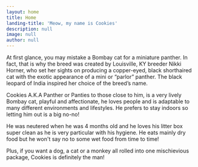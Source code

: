 ```yaml
---
layout: home
title: Home
landing-title: 'Meow, my name is Cookies'
description: null
image: null
author: null
---
```


At first glance, you may mistake a Bombay cat for a miniature panther. In fact, that is why the breed was created by Louisville, KY breeder Nikki Horner, who set her sights on producing a copper-eyed, black shorthaired cat with the exotic appearance of a mini or “parlor” panther. The black leopard of India inspired her choice of the breed’s name.

Cookies A.K.A Panther or Panties to those close to him, is a very lively Bombay cat, playful and affectionate, he loves people and is adaptable to many different environments and lifestyles. He prefers to stay indoors so letting him out is a big no-no! 

He was neutered when he was 4 months old and he loves his litter box super clean as he is very particular with his hygiene. He eats mainly dry food but he won't say no to some wet food from time to time!

Plus, if you want a dog, a cat or a monkey all rolled into one mischievious package, Cookies is definitely the man!

